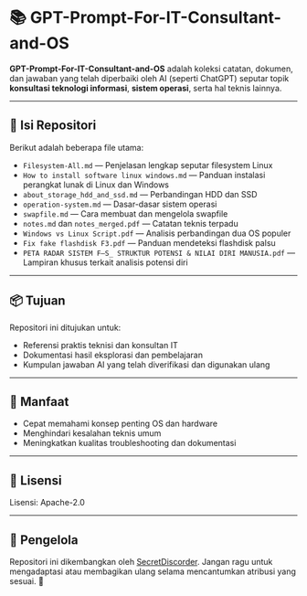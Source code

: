 # 📚 GPT-Prompt-For-IT-Consultant-and-OS

**GPT-Prompt-For-IT-Consultant-and-OS** adalah koleksi catatan, dokumen, dan jawaban yang telah diperbaiki oleh AI (seperti ChatGPT) seputar topik **konsultasi teknologi informasi**, **sistem operasi**, serta hal teknis lainnya.

---

## 📄 Isi Repositori

Berikut adalah beberapa file utama:

* `Filesystem-All.md` — Penjelasan lengkap seputar filesystem Linux
* `How to install software linux windows.md` — Panduan instalasi perangkat lunak di Linux dan Windows
* `about_storage_hdd_and_ssd.md` — Perbandingan HDD dan SSD
* `operation-system.md` — Dasar-dasar sistem operasi
* `swapfile.md` — Cara membuat dan mengelola swapfile
* `notes.md` dan `notes_merged.pdf` — Catatan teknis terpadu
* `Windows vs Linux Script.pdf` — Analisis perbandingan dua OS populer
* `Fix fake flashdisk F3.pdf` — Panduan mendeteksi flashdisk palsu
* `PETA RADAR SISTEM F–S_ STRUKTUR POTENSI & NILAI DIRI MANUSIA.pdf` — Lampiran khusus terkait analisis potensi diri

---

## 📦 Tujuan

Repositori ini ditujukan untuk:

* Referensi praktis teknisi dan konsultan IT
* Dokumentasi hasil eksplorasi dan pembelajaran
* Kumpulan jawaban AI yang telah diverifikasi dan digunakan ulang

---

## 🧠 Manfaat

* Cepat memahami konsep penting OS dan hardware
* Menghindari kesalahan teknis umum
* Meningkatkan kualitas troubleshooting dan dokumentasi

---

## 📜 Lisensi

Lisensi: Apache-2.0

---

## 👤 Pengelola

Repositori ini dikembangkan oleh [SecretDiscorder](https://github.com/SecretDiscorder). Jangan ragu untuk mengadaptasi atau membagikan ulang selama mencantumkan atribusi yang sesuai. 🙏
